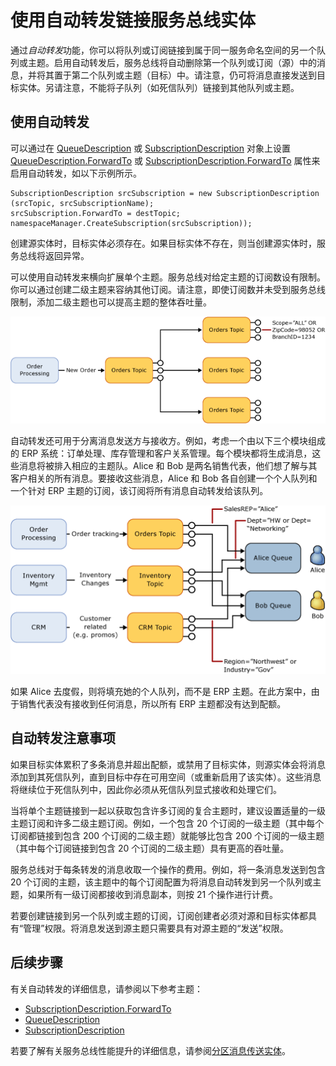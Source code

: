<properties 
   pageTitle="自动转发服务总线消息传送实体 | Microsoft Azure"
   description="介绍如何将队列或订阅链接到属于同一命名空间的另一个队列或主题。"
   services="service-bus"
   documentationCenter="na"
   authors="sethmanheim"
   manager="timlt"
   editor="tysonn" />
<tags 
   ms.service="service-bus"
   ms.date="09/18/2015"
   wacn.date="01/14/2016" />

# 使用自动转发链接服务总线实体

通过*自动转发*功能，你可以将队列或订阅链接到属于同一服务命名空间的另一个队列或主题。启用自动转发后，服务总线将自动删除第一个队列或订阅（源）中的消息，并将其置于第二个队列或主题（目标）中。请注意，仍可将消息直接发送到目标实体。另请注意，不能将子队列（如死信队列）链接到其他队列或主题。

## 使用自动转发

可以通过在 [QueueDescription][] 或 [SubscriptionDescription][] 对象上设置 [QueueDescription.ForwardTo][] 或 [SubscriptionDescription.ForwardTo][] 属性来启用自动转发，如以下示例所示。

```
SubscriptionDescription srcSubscription = new SubscriptionDescription (srcTopic, srcSubscriptionName);
srcSubscription.ForwardTo = destTopic;
namespaceManager.CreateSubscription(srcSubscription));
```

创建源实体时，目标实体必须存在。如果目标实体不存在，则当创建源实体时，服务总线将返回异常。

可以使用自动转发来横向扩展单个主题。服务总线对给定主题的订阅数设有限制。你可以通过创建二级主题来容纳其他订阅。请注意，即使订阅数并未受到服务总线限制，添加二级主题也可以提高主题的整体吞吐量。

![自动转发方案][0]

自动转发还可用于分离消息发送方与接收方。例如，考虑一个由以下三个模块组成的 ERP 系统：订单处理、库存管理和客户关系管理。每个模块都将生成消息，这些消息将被排入相应的主题队。Alice 和 Bob 是两名销售代表，他们想了解与其客户相关的所有消息。要接收这些消息，Alice 和 Bob 各自创建一个个人队列和一个针对 ERP 主题的订阅，该订阅将所有消息自动转发给该队列。

![自动转发方案][1]

如果 Alice 去度假，则将填充她的个人队列，而不是 ERP 主题。在此方案中，由于销售代表没有接收到任何消息，所以所有 ERP 主题都没有达到配额。

## 自动转发注意事项

如果目标实体累积了多条消息并超出配额，或禁用了目标实体，则源实体会将消息添加到其死信队列，直到目标中存在可用空间（或重新启用了该实体）。这些消息将继续位于死信队列中，因此你必须从死信队列显式接收和处理它们。

当将单个主题链接到一起以获取包含许多订阅的复合主题时，建议设置适量的一级主题订阅和许多二级主题订阅。例如，一个包含 20 个订阅的一级主题（其中每个订阅都链接到包含 200 个订阅的二级主题）就能够比包含 200 个订阅的一级主题（其中每个订阅链接到包含 20 个订阅的二级主题）具有更高的吞吐量。

服务总线对于每条转发的消息收取一个操作的费用。例如，将一条消息发送到包含 20 个订阅的主题，该主题中的每个订阅配置为将消息自动转发到另一个队列或主题，如果所有一级订阅都接收到消息副本，则按 21 个操作进行计费。

若要创建链接到另一个队列或主题的订阅，订阅创建者必须对源和目标实体都具有“管理”权限。将消息发送到源主题只需要具有对源主题的“发送”权限。

## 后续步骤

有关自动转发的详细信息，请参阅以下参考主题：

- [SubscriptionDescription.ForwardTo][]
- [QueueDescription][]
- [SubscriptionDescription][]

若要了解有关服务总线性能提升的详细信息，请参阅[分区消息传送实体][]。

  [QueueDescription.ForwardTo]: https://msdn.microsoft.com/zh-cn/library/azure/microsoft.servicebus.messaging.queuedescription.forwardto.aspx
  [SubscriptionDescription.ForwardTo]: https://msdn.microsoft.com/zh-cn/library/azure/microsoft.servicebus.messaging.subscriptiondescription.forwardto.aspx
  [QueueDescription]: https://msdn.microsoft.com/zh-cn/library/azure/microsoft.servicebus.messaging.queuedescription.aspx
  [SubscriptionDescription]: https://msdn.microsoft.com/zh-cn/library/azure/microsoft.servicebus.messaging.subscriptiondescription.aspx
  [0]: ./media/service-bus-auto-forwarding/IC628631.gif
  [1]: ./media/service-bus-auto-forwarding/IC628632.gif
  [分区消息传送实体]: /documentation/articles/service-bus-partitioning

<!---HONumber=74-->